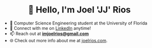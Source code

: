 <h1 align="center"> 👋 Hello, I'm Joel 'JJ' Rios </h1>

- 🏫    Computer Science Engineering student at the University of Florida 
- 💬    Connect with me on <a href="https://www.linkedin.com/in/imjoelrios/" target="_blank">LinkedIn</a> anytime!
- 📫    Reach out at **imjoelrios@gmail.com** 
- 🌐    Check out more info about me at <a href="https://www.linkedin.com/in/imjoelrios/" target="_blank">joelrios.com</a>. 

<!-- 
<p align="left"> 
  <img src="https://img.icons8.com/color/50/000000/typescript.png"/>
  <img src="https://img.icons8.com/color/50/000000/javascript--v1.png"/>
  <img src="https://img.icons8.com/color/50/000000/python--v1.png"/>
  <img src="https://img.icons8.com/color/50/000000/c-plus-plus-logo.png"/>
  <img src="https://img.icons8.com/color/50/000000/java-coffee-cup-logo--v1.png"/>

  <img src="https://img.icons8.com/fluency/50/000000/docker.png" width="40" height="40"/>
  <img src="https://img.icons8.com/color/50/000000/kubernetes.png"/>
  <img src="https://img.icons8.com/color/50/000000/azure-1.png"/>
  <img src="https://img.icons8.com/color/50/000000/firebase.png"/>

  <img src="https://img.icons8.com/color/50/000000/react-native.png"/>
  <img src="https://img.icons8.com/color/50/000000/nodejs.png"/>
  <img src="https://img.icons8.com/color/50/000000/mongodb.png"/>
  <img src="https://img.icons8.com/color/50/000000/html-5--v1.png"/>
  <img src="https://img.icons8.com/color/50/000000/css3.png"/>

  <img src="https://img.icons8.com/color/50/000000/npm.png"/>
  <img src="https://img.icons8.com/color/50/000000/git.png"/>
  <img src="https://img.icons8.com/color/50/000000/figma--v1.png"/>
</p>

#### Languages and Tools:
<p align="left"> 
  <img title="Python" align="left" src="https://www.vectorlogo.zone/logos/python/python-icon.svg" alt="python" width="40" height="40"/>
  <img title="C++" align="left" src="https://upload.wikimedia.org/wikipedia/commons/1/18/ISO_C%2B%2B_Logo.svg" alt="C++" width="40" height="40"/> 
  <img title="Java" align="left" src="https://raw.githubusercontent.com/devicons/devicon/master/icons/java/java-original.svg" alt="java" width="40" height="40"/> 
  <img title="Mongo" align="left" src="https://www.vectorlogo.zone/logos/mongodb/mongodb-icon.svg" alt="Mongo" width="40" height="40"/>
  <img title="React" align="left" src="https://www.vectorlogo.zone/logos/reactjs/reactjs-icon.svg" alt="React" width="40" height="40"/>
  <img title="mySQL" align="left" src="https://raw.githubusercontent.com/devicons/devicon/40cd6bc89a299dc50ac289f8e3b071d0dff49d9c/icons/mysql/mysql-original.svg" alt="mySQL" width="40" height="40"/> 
  <img title="JavaScript" align="left" src="https://www.vectorlogo.zone/logos/javascript/javascript-icon.svg" alt="javascript" width="40" height="40"/> 
  <img title="C#" align="left" src="https://raw.githubusercontent.com/devicons/devicon/40cd6bc89a299dc50ac289f8e3b071d0dff49d9c/icons/csharp/csharp-original.svg" alt="c#" width="40" height="40"/> 
  <img title="Bash" align="left" src="https://www.vectorlogo.zone/logos/gnu_bash/gnu_bash-icon.svg" alt="bash" width="40" height="40"/> 
  <img title="Linux" align="left" src="https://raw.githubusercontent.com/devicons/devicon/40cd6bc89a299dc50ac289f8e3b071d0dff49d9c/icons/linux/linux-original.svg" alt="linux" width="40" height="40"/> 
  <img title="Debian" align="left" src="https://raw.githubusercontent.com/devicons/devicon/40cd6bc89a299dc50ac289f8e3b071d0dff49d9c/icons/debian/debian-original.svg" alt="bash" width="40" height="40"/> 
  <img title="Tensorflow" align="left" src="https://www.vectorlogo.zone/logos/tensorflow/tensorflow-icon.svg" alt="tensorflow" width="40" height="40"/> 
   <img title="Pytorch" align="left" src="https://www.vectorlogo.zone/logos/pytorch/pytorch-icon.svg" alt="pytorch" width="40" height="40"/> 
  <img title="OpenCV" align="left" src="https://www.vectorlogo.zone/logos/opencv/opencv-icon.svg" alt="opencv" width="40" height="40"/> 
</p> 
 -->

<!-- <a href="https://icons8.com/">Icons by Icons8</a> -->
